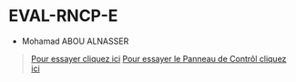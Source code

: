# EVAL-RNCP-E

* Mohamad ABOU ALNASSER
 

>[Pour essayer cliquez ici](http://rncp.eb2a.com/indexuser.php)
>[Pour essayer le Panneau de Contrôl cliquez ici](http://rncp.eb2a.com/index.php)
